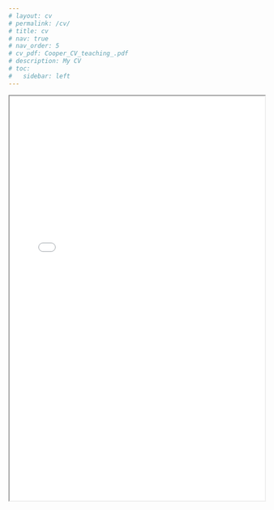 ```yaml
---
# layout: cv
# permalink: /cv/
# title: cv
# nav: true
# nav_order: 5
# cv_pdf: Cooper_CV_teaching_.pdf
# description: My CV
# toc:
#   sidebar: left
---
```

<div style="width: 100%; height:800">
<iframe src="Cooper_CV_teaching_.pdf" width="100%" height="800">
Please click on the icon on the top right to download my CV if it does not show up in your browser. 
</iframe>
</div>